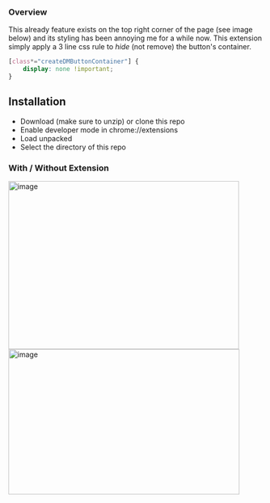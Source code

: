 ### Overview

This already feature exists on the top right corner of the page (see image below) and its styling has been annoying me for a while now.
This extension simply apply a 3 line css rule to *hide* (not remove) the button's container.
```css
[class*="createDMButtonContainer"] {
    display: none !important;
}
```

## Installation

- Download (make sure to unzip) or clone this repo
- Enable developer mode in chrome://extensions
- Load unpacked
- Select the directory of this repo

### With / Without Extension

<img width="456" height="333" alt="image" src="https://github.com/user-attachments/assets/4f0a63fc-f11d-4af6-96c6-03f58114c41f" />
<img width="457" height="288" alt="image" src="https://github.com/user-attachments/assets/5255c60c-56e3-4915-9999-93afd843bfd2" />
